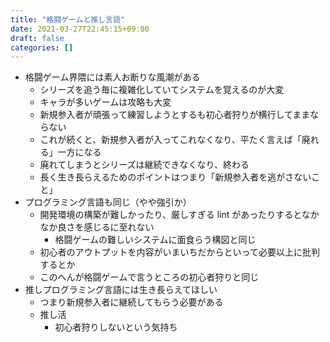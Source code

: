 ```yaml
---
title: "格闘ゲームと推し言語"
date: 2021-03-27T22:45:15+09:00
draft: false
categories: []
---
```

           
- 格闘ゲーム界隈には素人お断りな風潮がある
  - シリーズを追う毎に複雑化していてシステムを覚えるのが大変
  - キャラが多いゲームは攻略も大変
  - 新規参入者が頑張って練習しようとするも初心者狩りが横行してままならない
  - これが続くと、新規参入者が入ってこれなくなり、平たく言えば「廃れる」一方になる
  - 廃れてしまうとシリーズは継続できなくなり、終わる
  - 長く生き長らえるためのポイントはつまり「新規参入者を逃がさないこと」
- プログラミング言語も同じ（やや強引か）
  - 開発環境の構築が難しかったり、厳しすぎる lint があったりするとなかなか良さを感じるに至れない 
    - 格闘ゲームの難しいシステムに面食らう構図と同じ
  - 初心者のアウトプットを内容がいまいちだからといって必要以上に批判するとか
  - このへんが格闘ゲームで言うところの初心者狩りと同じ
- 推しプログラミング言語には生き長らえてほしい
  - つまり新規参入者に継続してもらう必要がある
  - 推し活
    - 初心者狩りしないという気持ち

